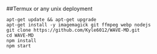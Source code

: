 ##Termux or any unix deployment
```
apt-get update && apt-get upgrade
apt-get install -y imagemagick git ffmpeg webp nodejs
git clone https://github.com/Kyle6012/WAVE-MD.git
cd WAVE-MD
npm install 
npm start

```
